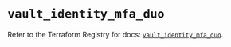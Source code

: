 # `vault_identity_mfa_duo`

Refer to the Terraform Registry for docs: [`vault_identity_mfa_duo`](https://registry.terraform.io/providers/hashicorp/vault/4.4.0/docs/resources/identity_mfa_duo).
